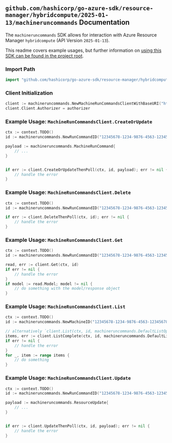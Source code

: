 
## `github.com/hashicorp/go-azure-sdk/resource-manager/hybridcompute/2025-01-13/machineruncommands` Documentation

The `machineruncommands` SDK allows for interaction with Azure Resource Manager `hybridcompute` (API Version `2025-01-13`).

This readme covers example usages, but further information on [using this SDK can be found in the project root](https://github.com/hashicorp/go-azure-sdk/tree/main/docs).

### Import Path

```go
import "github.com/hashicorp/go-azure-sdk/resource-manager/hybridcompute/2025-01-13/machineruncommands"
```


### Client Initialization

```go
client := machineruncommands.NewMachineRunCommandsClientWithBaseURI("https://management.azure.com")
client.Client.Authorizer = authorizer
```


### Example Usage: `MachineRunCommandsClient.CreateOrUpdate`

```go
ctx := context.TODO()
id := machineruncommands.NewRunCommandID("12345678-1234-9876-4563-123456789012", "example-resource-group", "machineName", "runCommandName")

payload := machineruncommands.MachineRunCommand{
	// ...
}


if err := client.CreateOrUpdateThenPoll(ctx, id, payload); err != nil {
	// handle the error
}
```


### Example Usage: `MachineRunCommandsClient.Delete`

```go
ctx := context.TODO()
id := machineruncommands.NewRunCommandID("12345678-1234-9876-4563-123456789012", "example-resource-group", "machineName", "runCommandName")

if err := client.DeleteThenPoll(ctx, id); err != nil {
	// handle the error
}
```


### Example Usage: `MachineRunCommandsClient.Get`

```go
ctx := context.TODO()
id := machineruncommands.NewRunCommandID("12345678-1234-9876-4563-123456789012", "example-resource-group", "machineName", "runCommandName")

read, err := client.Get(ctx, id)
if err != nil {
	// handle the error
}
if model := read.Model; model != nil {
	// do something with the model/response object
}
```


### Example Usage: `MachineRunCommandsClient.List`

```go
ctx := context.TODO()
id := machineruncommands.NewMachineID("12345678-1234-9876-4563-123456789012", "example-resource-group", "machineName")

// alternatively `client.List(ctx, id, machineruncommands.DefaultListOperationOptions())` can be used to do batched pagination
items, err := client.ListComplete(ctx, id, machineruncommands.DefaultListOperationOptions())
if err != nil {
	// handle the error
}
for _, item := range items {
	// do something
}
```


### Example Usage: `MachineRunCommandsClient.Update`

```go
ctx := context.TODO()
id := machineruncommands.NewRunCommandID("12345678-1234-9876-4563-123456789012", "example-resource-group", "machineName", "runCommandName")

payload := machineruncommands.ResourceUpdate{
	// ...
}


if err := client.UpdateThenPoll(ctx, id, payload); err != nil {
	// handle the error
}
```

